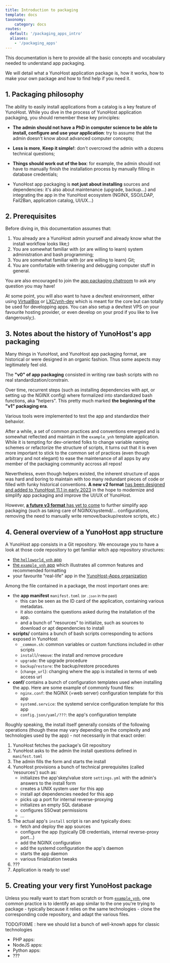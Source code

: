 ```yaml
---
title: Introduction to packaging
template: docs
taxonomy:
    category: docs
routes:
  default: '/packaging_apps_intro'
  aliases:
    - '/packaging_apps'
---
```


This documentation is here to provide all the basic concepts and vocabulary needed to understand app packaging.

We will detail what a YunoHost application package is, how it works, how to make your own package and how to find help if you need it.


## 1. Packaging philosophy

The ability to easily install applications from a catalog is a key feature of YunoHost. While you dive in the process of YunoHost application packaging, you should remember these key principles:

- **The admin should not have a PhD in computer science to be able to install, configure and use your application**: try to assume that the admin doesn't know about advanced computer concepts;

- **Less is more**, **Keep it simple!**: don't overcrowd the admin with a dozens technical questions;

- **Things should work out of the box**: for example, the admin should not have to manually finish the installation process by manually filling in database credentials;

- YunoHost app packaging is **not just about installing** sources and dependencies: it's also about maintenance (upgrade, backup...) and integrating the app in the YunoHost ecosystem (NGINX, SSO/LDAP, Fail2Ban, application catalog, UI/UX...)


## 2. Prerequisites

Before diving in, this documentation assumes that:

1. You already are a YunoHost admin yourself and already know what the install workflow looks like;)
2. You are somewhat familiar with (or are willing to learn) system administration and bash programming;
3. You are somewhat familiar with (or are willing to learn) Git;
4. You are comfortable with tinkering and debugging computer stuff in general.

You are also encouraged to join the [app packaging chatroom](/chat_rooms) to ask any question you may have!

At some point, you will also want to have a dev/test environment, either using [VirtualBox](/packaging_apps_virtualbox) or [LXC/ynh-dev](https://github.com/yunohost/ynh-dev) which is meant for the core but can totally be used for developping apps. You can also setup a dev/test VPS on your favourite hosting provider, or even develop on your prod if you like to live dangerously;).

## 3. Notes about the history of YunoHost's app packaging

Many things in YunoHost, and YunoHost app packaging format, are historical or were designed in an organic fashion. Thus some aspects may legitimately feel old.

The **"v0" of app packaging** consisted in writing raw bash scripts with no real standardization/constrain.

Over time, recurrent steps (such as installing dependencies with apt, or setting up the NGINX config) where formalized into standardized bash functions, aka "helpers". This pretty much marked **the beginning of the "v1" packaging era**.

Various tools were implemented to test the app and standardize their behavior.

After a while, a set of common practices and conventions emerged and is somewhat reflected and maintain in the `example_ynh` template application. While it is tempting for dev-oriented folks to change variable naming schemes or refactorize the structure of scripts, it turns out that it is even more important to stick to the common set of practices (even though arbitrary and not elegant) to ease the maintenance of all apps by any member of the packaging community accross all repos!

Nevertheless, even though helpers existed, the inherent structure of apps was hard and boring to maintain with too many redundant pieces of code or filled with funky historical conventions. **A new v2 format** [has been designed and added to YunoHost 11.1 in early 2023](https://github.com/YunoHost/yunohost/pull/1289) in the hope to modernize and simplify app packaging and improve the UI/UX of YunoHost.

However, [**a future v3 format** has yet to come](https://github.com/YunoHost/issues/issues/2136) to further simplify app packaging (such as taking care of NGINX/systemd/... configurations, removing the need to manually write remove/backup/restore scripts, etc.)


## 4. General overview of a YunoHost app structure

A YunoHost app consists in a Git repository. We encourage you to have a look at those code repository to get familiar witch app repository structures:
- [the `helloworld_ynh` app](https://github.com/YunoHost-Apps/helloworld_ynh)
- [the `example_ynh` app](https://github.com/YunoHost/example_ynh) which illustrates all common features and recommended formatting
- your favourite "real-life" app in the [YunoHost-Apps organization](https://github.com/orgs/YunoHost-Apps/repositories)

Among the file contained in a package, the most important ones are: 

- the **app manifest** `manifest.toml` <small>(or `.json` in the past)</small>
    - this can be seen as the ID card of the application, containing various metadatas. 
    - it also contains the questions asked during the installation of the app.
    - and a bunch of "resources" to initialize, such as sources to download or apt dependencies to install
- **scripts/** contains a bunch of bash scripts corresponding to actions exposed in YunoHost
   - `_common.sh`: common variables or custom functions included in other scripts
   - `install`/`remove`: the install and remove procedure
   - `upgrade`: the upgrade procedure
   - `backup`/`restore`: the backup/restore procedures 
   - (`change_url`): changing where the app is installed in terms of web access url
- **conf/** contains a bunch of configuration templates used when installing the app. Here are some example of commonly found files:
   - `nginx.conf`: the NGINX (=web server) configuration template for this app
   - `systemd.service`: the systemd service configuration template for this app
   - `config.json/yaml/???`: the app's configuration template

Roughly speaking, the install itself generally consists of the following operations (though these may vary depending on the complexity and technologies used by the app) - not necessarily in that exact order:

1. YunoHost fetches the package's Git repository
2. YunoHost asks to the admin the install questions defined in `manifest.toml`
3. The admin fills the form and starts the install
4. YunoHost provisions a bunch of technical prerequisites (called 'resources') such as:
    - initializes the app'skey/value store `settings.yml` with the admin's answers to the install form
    - creates a UNIX system user for this app
    - install apt dependencies needed for this app
    - picks up a port for internal reverse-proxying
    - initializes an empty SQL database
    - configures SSOwat permissions
    - ...
5. The actual app's `install` script is ran and typically does:
    - fetch and deploy the app sources
    - configure the app (typically DB credentials, internal reverse-proxy port...)
    - add the NGINX configuration
    - add the systemd configuration the app's daemon
    - starts the app daemon
    - various finialization tweaks
6. ???
7. Application is ready to use!


## 5. Creating your very first YunoHost package

Unless you really want to start from scratch or from [`example_ynh`](https://github.com/YunoHost/example_ynh), one common practice is to identify an app similar to the one you're trying to package - typically because it relies on the same technologies - clone the corresponding code repository, and adapt the various files. 

TODO/FIXME : here we should list a bunch of well-knowh apps for classic technologies

- PHP apps:
- NodeJS apps:
- Python apps:
- ???
